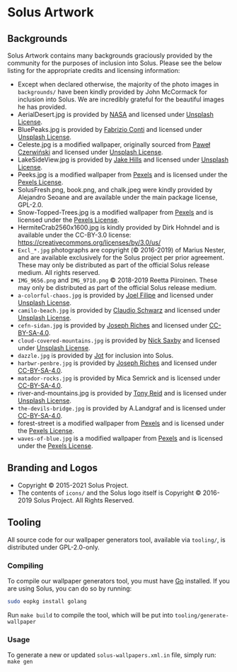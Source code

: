 # Solus Artwork

## Backgrounds

Solus Artwork contains many backgrounds graciously provided by the community for the purposes of inclusion into Solus. Please see the below listing for the appropriate credits and licensing information:

- Except when declared otherwise, the majority of the photo images in `backgrounds/` have been kindly provided by John McCormack for inclusion into Solus. We are incredibly grateful for the beautiful images he has provided.
- AerialDesert.jpg is provided by [NASA](https://unsplash.com/photos/whDrFMucHkc) and licensed under [Unsplash License](https://unsplash.com/license).
- BluePeaks.jpg is provided by [Fabrizio Conti](https://unsplash.com/photos/k6GpdsPJSZw) and licensed under [Unsplash License](https://unsplash.com/license).
- Celeste.jpg is a modified wallpaper, originally sourced from [Paweł Czerwiński](https://unsplash.com/photos/SoB70WFVWGU) and licensed under [Unsplash License](https://unsplash.com/license).
- LakeSideView.jpg is provided by [Jake Hills](https://unsplash.com/photos/mI02K_LxlfU) and licensed under [Unsplash License](https://unsplash.com/license).
- Peeks.jpg is a modified wallpaper from [Pexels](https://www.pexels.com/photo/green-pine-trees-covered-with-fogs-under-white-sky-during-daytime-167699/) and is licensed under the [Pexels License](https://www.pexels.com/photo-license/).
- SolusFresh.png, book.png, and chalk.jpeg were kindly provided by Alejandro Seoane and are available under the main package license, GPL-2.0.
- Snow-Topped-Trees.jpg is a modified wallpaper from [Pexels](https://www.pexels.com/photo/aerial-photography-of-trees-1438761/) and is licensed under the [Pexels License](https://www.pexels.com/photo-license/).
- HermiteCrab2560x1600.jpg is kindly provided by Dirk Hohndel and is available under the CC-BY-3.0 license: https://creativecommons.org/licenses/by/3.0/us/
- `Excl_*.jpg` photographs are copyright (© 2016-2019) of Marius Nester, and are available exclusively for the Solus project per prior agreement. These may only be distributed as part of the official Solus release medium. All rights reserved.
- `IMG_9656.png` and `IMG_9710.png` © 2018-2019 Reetta Piiroinen. These may only be distributed as part of the official Solus release medium.
- `a-colorful-chaos.jpg` is provided by [Joel Filipe](https://unsplash.com/photos/k8apfKm-Md4) and licensed under [Unsplash License](https://unsplash.com/license).
- `camilo-beach.jpg` is provided by [Claudio Schwarz](https://unsplash.com/photos/kxAaw2bO1Z8) and licensed under [Unsplash License](https://unsplash.com/license).
- `cefn-sidan.jpg` is provided by [Joseph Riches](https://github.com/joebonrichie) and licensed under [CC-BY-SA-4.0](https://creativecommons.org/licenses/by-sa/4.0/).
- `cloud-covered-mountains.jpg` is provided by [Nick Saxby](https://unsplash.com/photos/HFbnIMpYbcc) and licensed under [Unsplash License](https://unsplash.com/license).
- `dazzle.jpg` is provided by [Jot](https://linktr.ee/mustang164) for inclusion into Solus.
- `harbwr-penbre.jpg` is provided by [Joseph Riches](https://github.com/joebonrichie) and licensed under [CC-BY-SA-4.0](https://creativecommons.org/licenses/by-sa/4.0/).
- `matador-rocks.jpg` is provided by Mica Semrick and is licensed under [CC-BY-SA-4.0](https://creativecommons.org/licenses/by-sa/4.0/).
- river-and-mountains.jpg is provided by [Tony Reid](https://unsplash.com/photos/UMJUr3st0AE) and is licensed under [Unsplash License](https://unsplash.com/license).
- `the-devils-bridge.jpg` is provided by A.Landgraf and is licensed under [CC-BY-SA-4.0](https://creativecommons.org/licenses/by-sa/4.0/).
- forest-street is a modified wallpaper from [Pexels](https://www.pexels.com/photo/forest-pathways-photo-1996051/) and is licensed under the [Pexels License](https://www.pexels.com/photo-license/).
- `waves-of-blue.jpg` is a modified wallpaper from [Pexels](https://unsplash.com/photos/_nWaeTF6qo0) and is licensed under the [Pexels License](https://www.pexels.com/photo-license/).

## Branding and Logos 

- Copyright © 2015-2021 Solus Project.
- The contents of `icons/` and the Solus logo itself is Copyright © 2016-2019 Solus Project. All Rights Reserved.

## Tooling

All source code for our wallpaper generators tool, available via `tooling/`, is distributed under GPL-2.0-only.

### Compiling

To compile our wallpaper generators tool, you must have [Go](https://golang.org) installed. If you are using Solus, you can do so by running:

``` bash
sudo eopkg install golang
```

Run `make build` to compile the tool, which will be put into `tooling/generate-wallpaper`

### Usage

To generate a new or updated `solus-wallpapers.xml.in` file, simply run: `make gen`
